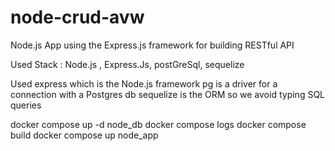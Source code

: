 
# node-crud-avw

Node.js App using the Express.js framework for building RESTful API

Used Stack : Node.js , Express.Js, postGreSql, sequelize

Used  express which is the Node.js framework
pg is a driver for a connection with a Postgres db
sequelize is the ORM so we avoid typing SQL queries

docker compose up -d node_db
docker compose logs
docker compose build
docker compose up node_app

